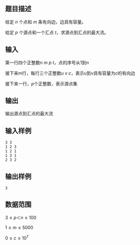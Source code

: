 ## 题目描述

给定 $n$ 个点和 $m$ 条有向边，边具有容量。

给定 $p$ 个源点和一个汇点 $t$，求源点到汇点的最大流。

## 输入

第一行四个正整数$n \ m \ p \ t$，点的序号从$1$到$n$

接下来$m$行，每行三个正整数$u \ v \ c$，表示$u$到$v$具有容量为$c$的有向边

接下来一行，$p$个正整数，表示源点集

## 输出

输出源点到汇点的最大流

## 输入样例

    3 3
    1 2 3
    1 2 1
    1 3 1
    2 3 2

## 输出样例

    3

## 数据范围

$3\leq p ＜ n \leq 100$

$1\leq m \leq 5000$

$0\leq c \leq 10^7$
